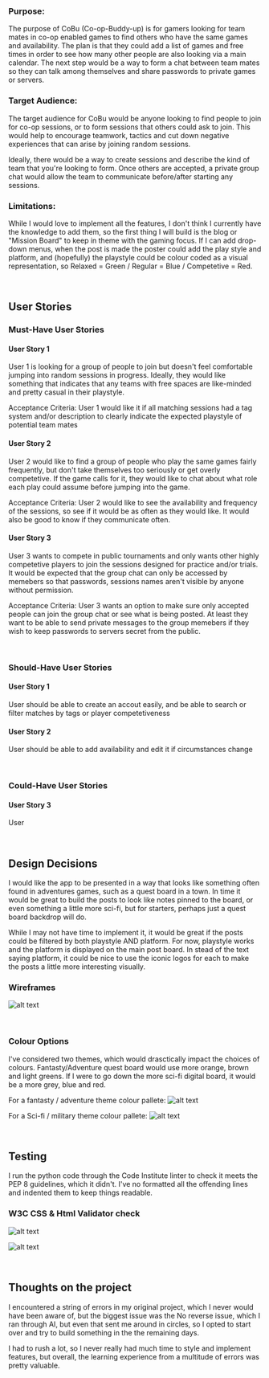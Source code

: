 <h3>Purpose:</h3>
<p>The purpose of CoBu (Co-op-Buddy-up) is for gamers looking for team mates in co-op enabled games to find others who have the same games and availability. The plan is that they could add a list of games and free times in order to see how many other people are also looking via a main calendar. The next step would be a way to form a chat between team mates so they can talk among themselves and share passwords to private games or servers.</p>

<h3>Target Audience:</h3>
<p>The target audience for CoBu would be anyone looking to find people to join for co-op sessions, or to form sessions that others could ask to join. This would help to encourage teamwork, tactics and cut down negative experiences that can arise by joining random sessions. 

Ideally, there would be a way to create sessions and describe the kind of team that you're looking to form. Once others are accepted, a private group chat would allow the team to communicate before/after starting any sessions.</p>

<h3>Limitations:</h3>
<p>While I would love to implement all the features, I don't think I currently have the knowledge to add them, so the first thing I will build is the blog or "Mission Board" to keep in theme with the gaming focus. If I can add drop-down menus, when the post is made the poster could add the play style and platform, and (hopefully) the playstyle could be colour coded as a visual representation, so Relaxed = Green / Regular = Blue / Competetive = Red.</p>

<br>
<h2>User Stories</h2>

<h3>Must-Have User Stories</h3>
<h4>User Story 1</h4> 
<p>User 1 is looking for a group of people to join but doesn't feel comfortable jumping into random sessions in progress. Ideally, they would like something that indicates that any teams with free spaces are like-minded and pretty casual in their playstyle.</p>

<p>Acceptance Criteria: User 1 would like it if all matching sessions had a tag system and/or description to clearly indicate the expected playstyle of potential team mates</p>

<h4>User Story 2</h4>
<p>User 2 would like to find a group of people who play the same games fairly frequently, but don't take themselves too seriously or get overly competetive. If the game calls for it, they would like to chat about what role each play could assume before jumping into the game.</p>

<p>Acceptance Criteria: User 2 would like to see the availability and frequency of the sessions, so see if it would be as often as they would like. It would also be good to know if they communicate often.</p>

<h4>User Story 3</h4>
<p>User 3 wants to compete in public tournaments and only wants other highly competetive players to join the sessions designed for practice and/or trials. It would be expected that the group chat can only be accessed by memebers so that passwords, sessions names aren't visible by anyone without permission.</p>

<p>Acceptance Criteria: User 3 wants an option to make sure only accepted people can join the group chat or see what is being posted. At least they want to be able to send private messages to the group memebers if they wish to keep passwords to servers secret from the public.</p>

<br>
<h3>Should-Have User Stories</h3>
<h4>User Story 1</h4>
<p>User should be able to create an accout easily, and be able to search or filter matches by tags or player competetiveness</p>

<h4>User Story 2</h4>
<p>User should be able to add availability and edit it if circumstances change</p>

<br>
<h3>Could-Have User Stories</h3>
<h4>User Story 3</h4>
<p>User </p>


<br>
<h2>Design Decisions</h2>

<p>I would like the app to be presented in a way that looks like something often found in adventures games, such as a quest board in a town. In time it would be great to build the posts to look like notes pinned to the board, or even something a little more sci-fi, but for starters, perhaps just a quest board backdrop will do.</p>

<p>While I may not have time to implement it, it would be great if the posts could be filtered by both playstyle AND platform. For now, playstyle works and the platform is displayed on the main post board. In stead of the text saying platform, it could be nice to use the iconic logos for each to make the posts a little more interesting visually.</p>



<h3>Wireframes</h3>

![alt text](CoBuWireframe.png)




<br>
<h3>Colour Options</h3>

<p>I've considered two themes, which would drasctically impact the choices of colours. Fantasty/Adventure quest board would use more orange, brown and light greens. If I were to go down the more sci-fi digital board, it would be a more grey, blue and red.</p>



For a fantasty / adventure theme colour pallete:
![alt text](/cobu4.png)



For a Sci-fi / military theme colour pallete:
![alt text](cobu5.png)

<br>
<h2>Testing</h2>

<p>I run the python code through the Code Institute linter to check it meets the PEP 8 guidelines, which it didn't. I've no formatted all the offending lines and indented them to keep things readable.</p>




<h3>W3C CSS & Html Validator check</h3>


![alt text](<Screenshot 2025-01-13 125516.png>)

![alt text](<Screenshot 2025-01-13 140919.png>)




<br>
<h2>Thoughts on the project</h2>

<p>I encountered a string of errors in my original project, which I never would have been aware of, but the biggest issue was the No reverse issue, which I ran through AI, but even that sent me around in circles, so I opted to start over and try to build something in the the remaining days.

I had to rush a lot, so I never really had much time to style and implement features, but overall, the learning experience from a multitude of errors was pretty valuable.
</p>

